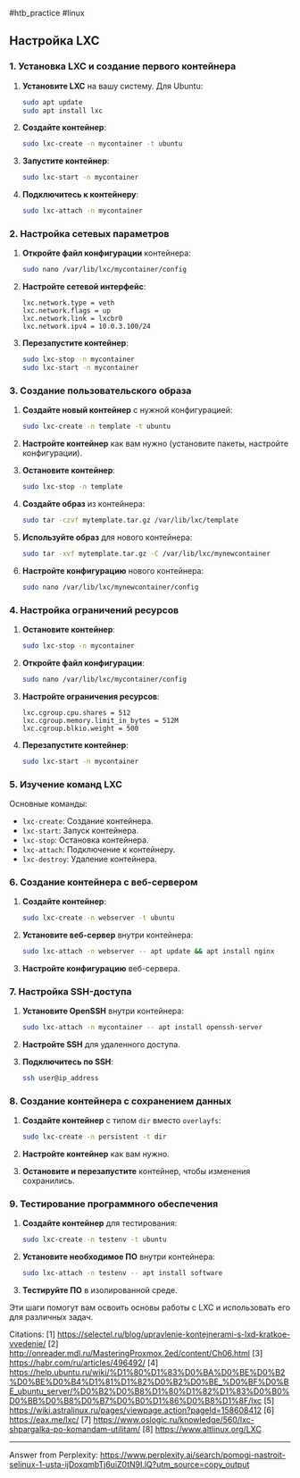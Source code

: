#htb_practiсe #linux 

## Настройка LXC

### 1. Установка LXC и создание первого контейнера

1. **Установите LXC** на вашу систему. Для Ubuntu:
   ```bash
   sudo apt update
   sudo apt install lxc
   ```

2. **Создайте контейнер**:
   ```bash
   sudo lxc-create -n mycontainer -t ubuntu
   ```

3. **Запустите контейнер**:
   ```bash
   sudo lxc-start -n mycontainer
   ```

4. **Подключитесь к контейнеру**:
   ```bash
   sudo lxc-attach -n mycontainer
   ```

### 2. Настройка сетевых параметров

1. **Откройте файл конфигурации** контейнера:
   ```bash
   sudo nano /var/lib/lxc/mycontainer/config
   ```

2. **Настройте сетевой интерфейс**:
   ```text
   lxc.network.type = veth
   lxc.network.flags = up
   lxc.network.link = lxcbr0
   lxc.network.ipv4 = 10.0.3.100/24
   ```

3. **Перезапустите контейнер**:
   ```bash
   sudo lxc-stop -n mycontainer
   sudo lxc-start -n mycontainer
   ```

### 3. Создание пользовательского образа

1. **Создайте новый контейнер** с нужной конфигурацией:
   ```bash
   sudo lxc-create -n template -t ubuntu
   ```

2. **Настройте контейнер** как вам нужно (установите пакеты, настройте конфигурации).

3. **Остановите контейнер**:
   ```bash
   sudo lxc-stop -n template
   ```

4. **Создайте образ** из контейнера:
   ```bash
   sudo tar -czvf mytemplate.tar.gz /var/lib/lxc/template
   ```

5. **Используйте образ** для нового контейнера:
   ```bash
   sudo tar -xvf mytemplate.tar.gz -C /var/lib/lxc/mynewcontainer
   ```

6. **Настройте конфигурацию** нового контейнера:
   ```bash
   sudo nano /var/lib/lxc/mynewcontainer/config
   ```

### 4. Настройка ограничений ресурсов

1. **Остановите контейнер**:
   ```bash
   sudo lxc-stop -n mycontainer
   ```

2. **Откройте файл конфигурации**:
   ```bash
   sudo nano /var/lib/lxc/mycontainer/config
   ```

3. **Настройте ограничения ресурсов**:
   ```text
   lxc.cgroup.cpu.shares = 512
   lxc.cgroup.memory.limit_in_bytes = 512M
   lxc.cgroup.blkio.weight = 500
   ```

4. **Перезапустите контейнер**:
   ```bash
   sudo lxc-start -n mycontainer
   ```

### 5. Изучение команд LXC

Основные команды:
- `lxc-create`: Создание контейнера.
- `lxc-start`: Запуск контейнера.
- `lxc-stop`: Остановка контейнера.
- `lxc-attach`: Подключение к контейнеру.
- `lxc-destroy`: Удаление контейнера.

### 6. Создание контейнера с веб-сервером

1. **Создайте контейнер**:
   ```bash
   sudo lxc-create -n webserver -t ubuntu
   ```

2. **Установите веб-сервер** внутри контейнера:
   ```bash
   sudo lxc-attach -n webserver -- apt update && apt install nginx
   ```

3. **Настройте конфигурацию** веб-сервера.

### 7. Настройка SSH-доступа

1. **Установите OpenSSH** внутри контейнера:
   ```bash
   sudo lxc-attach -n mycontainer -- apt install openssh-server
   ```

2. **Настройте SSH** для удаленного доступа.

3. **Подключитесь по SSH**:
   ```bash
   ssh user@ip_address
   ```

### 8. Создание контейнера с сохранением данных

1. **Создайте контейнер** с типом `dir` вместо `overlayfs`:
   ```bash
   sudo lxc-create -n persistent -t dir
   ```

2. **Настройте контейнер** как вам нужно.

3. **Остановите и перезапустите** контейнер, чтобы изменения сохранились.

### 9. Тестирование программного обеспечения

1. **Создайте контейнер** для тестирования:
   ```bash
   sudo lxc-create -n testenv -t ubuntu
   ```

2. **Установите необходимое ПО** внутри контейнера:
   ```bash
   sudo lxc-attach -n testenv -- apt install software
   ```

3. **Тестируйте ПО** в изолированной среде.

Эти шаги помогут вам освоить основы работы с LXC и использовать его для различных задач.

Citations:
[1] https://selectel.ru/blog/upravlenie-kontejnerami-s-lxd-kratkoe-vvedenie/
[2] http://onreader.mdl.ru/MasteringProxmox.2ed/content/Ch06.html
[3] https://habr.com/ru/articles/496492/
[4] https://help.ubuntu.ru/wiki/%D1%80%D1%83%D0%BA%D0%BE%D0%B2%D0%BE%D0%B4%D1%81%D1%82%D0%B2%D0%BE_%D0%BF%D0%BE_ubuntu_server/%D0%B2%D0%B8%D1%80%D1%82%D1%83%D0%B0%D0%BB%D0%B8%D0%B7%D0%B0%D1%86%D0%B8%D1%8F/lxc
[5] https://wiki.astralinux.ru/pages/viewpage.action?pageId=158608412
[6] https://eax.me/lxc/
[7] https://www.oslogic.ru/knowledge/560/lxc-shpargalka-po-komandam-utilitam/
[8] https://www.altlinux.org/LXC

---
Answer from Perplexity: https://www.perplexity.ai/search/pomogi-nastroit-selinux-1-usta-ijDoxqmbTj6uiZ0tN9I.lQ?utm_source=copy_output